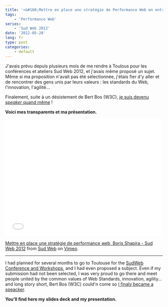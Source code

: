 ```yaml
---
title: '«&#160;Mettre en place une stratégie de Performance Web en entreprise&#160;» - Slides & Vidéo'
tags:
    - 'Performance Web'
series:
    - 'Sud Web 2012'
date: '2012-05-28'
lang: fr
type: post
categories:
    - default
---
```


J'avais prévu depuis plusieurs mois de me rendre à Toulous pour les conférences et ateliers Sud Web 2012, et j'avais même proposé un sujet. Même si ma proposition n'avait pas été sélectionnée, j'étais fier d'y aller et de rencontrer des gens unis par leurs valeurs&nbsp;: les standards du Web, l'innovation, l'agilité…

Finalement, suite à un désistement de Bert Bos (W3C), [je suis devenu <em lang="en">speaker</em> quand même](http://sudweb.fr/2012/talk/mise-en-place-dune-strategie-de-performance-en-entreprise/ "Sud Web 2012 - &quot;Mettre en place une stratégie de Performance Web en entreprise&quot; par Boris Schapira")&nbsp;!

**Voici mes transparents et ma présentation.**

<!-- more -->

<script async class="speakerdeck-embed" data-id="4fc3904117744f002201098d" data-ratio="1.33333333333333" src="//speakerdeck.com/assets/embed.js"></script>

<iframe src="//player.vimeo.com/video/56931059" height="375" width="500" allowfullscreen="" frameborder="0"></iframe>

[Mettre en place une stratégie de performance web, Boris Shapira - Sud Web 2012](http://vimeo.com/56931059) from [Sud Web](http://vimeo.com/sudweb) on [Vimeo](https://vimeo.com/).

***

I had planned for several months to go to Toulouse for the [SudWeb Conference and Workshops](http://sudweb.fr/2012/), and I had even proposed a subject. Even if my submission had not been selected, I was very proud to go there and meet people united by the common values of Web Standards, innovation, agility… and long story short, Bert Bos (W3C) could'n come so [I finaly became a speacker](http://sudweb.fr/2012/talk/mise-en-place-dune-strategie-de-performance-en-entreprise/ "Sud Web 2012 - &quot;Mettre en place une stratégie de Performance Web en entreprise&quot; par Boris Schapira").

**You'll find here my slides deck and my presentation.**
